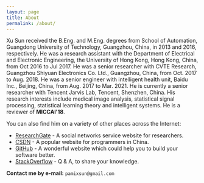 ```yaml
---
layout: page
title: About
permalink: /about/
---
```


Xu Sun received the B.Eng. and M.Eng. degrees from School of Automation, Guangdong University of Technology, Guangzhou, China, in 2013 and 2016, respectively. 
He was a research assistant with the Department of Electrical and Electronic Engineering, the University of Hong Kong, Hong Kong, China, from Oct 2016 to Jul 2017. 
He was a senior researcher with CVTE Research, Guangzhou Shiyuan Electronics Co. Ltd., Guangzhou, China, from Oct. 2017 to Aug. 2018. 
He was a senior engineer with intelligent health unit, Baidu Inc., Beijing, China, from Aug. 2017 to Mar. 2021.
He is currently a senior researcher with Tencent Jarvis Lab, Tencent, Shenzhen, China.
His research interests include medical image analysis, statistical signal processing, statistical learning theory and intelligent systems.
He is a reviewer of **MICCAI'18**.

You can also find him on a variety of other places across the Internet:

* [ResearchGate][researchgate] - A social networks service website for researchers.
* [CSDN][csdn] - A popular website for programmers in China.
* [GitHub][github] - A wonderful website which could help you to build your software better.
* [StackOverflow][stackoverflow] - Q & A, to share your knowledge.

**Contact me by e-mail:** `pamixsun@gmail.com`

[researchgate]: https://www.researchgate.net/profile/Xu_Sun12
[github]: http://www.github.com/PamixSun
[stackoverflow]: http://stackoverflow.com/users/3949420/xu-sun
[csdn]: http://blog.csdn.net/yunduanmuxue

